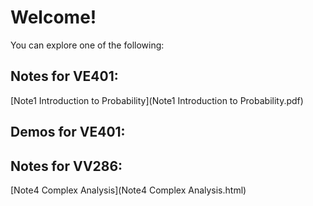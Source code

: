 # Welcome!

You can explore one of the following:

## Notes for VE401:

[Note1 Introduction to Probability](Note1 Introduction to Probability.pdf)

## Demos for VE401:



## Notes for VV286:

[Note4 Complex Analysis](Note4 Complex Analysis.html)

